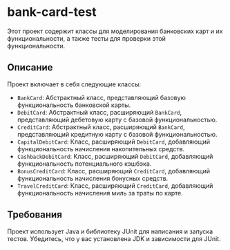 # bank-card-test
Этот проект содержит классы для моделирования банковских карт и их функциональности, а также тесты для проверки этой функциональности.

## Описание

Проект включает в себя следующие классы:

- `BankCard`: Абстрактный класс, представляющий базовую функциональность банковской карты.
- `DebitCard`: Абстрактный класс, расширяющий `BankCard`, представляющий дебетовую карту с базовой функциональностью.
- `CreditCard`: Абстрактный класс, расширяющий `BankCard`, представляющий кредитную карту с базовой функциональностью.
- `CapitalDebitCard`: Класс, расширяющий `DebitCard`, добавляющий функциональность начисления накопительных средств.
- `CashbackDebitCard`: Класс, расширяющий `DebitCard`, добавляющий функциональность потенциального кэшбэка.
- `BonusCreditCard`: Класс, расширяющий `CreditCard`, добавляющий функциональность начисления бонусных средств.
- `TravelCreditCard`: Класс, расширяющий `CreditCard`, добавляющий функциональность начисления миль за траты по карте.

## Требования

Проект использует Java и библиотеку JUnit для написания и запуска тестов. Убедитесь, что у вас установлена JDK и зависимости для JUnit.
